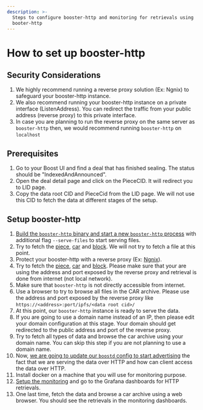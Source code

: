 ```yaml
---
description: >-
  Steps to configure booster-http and monitoring for retrievals using
  booter-http
---
```


# How to set up booster-http

## Security Considerations

1. We highly recommend running a reverse proxy solution (Ex: Ngnix) to safeguard your booster-http instance.
2. We also recommend running your booster-http instance on a private interface (ListenAddress). You can redirect the traffic from your public address (reverse proxy) to this private interface.
3. In case you are planning to run the reverse proxy on the same server as `booster-http` then, we would recommend running `booster-http` on `localhost`

## Prerequisites

1. Go to your Boost UI and find a deal that has finished sealing. The status should be "IndexedAndAnnounced".
2. Open the deal detail page and click on the PieceCID. It will redirect you to LID page.
3. Copy the data root CID and PieceCid from the LID page. We will not use this CID to fetch the data at different stages of the setup.

## Setup booster-http

1. [Build the `booster-http` binary and start a new `booster-http` process](../retrieving-data-from-filecoin/http-retrieval.md#local-setup) with additional flag `--serve-files` to start serving files.
2. Try to fetch the [piece](../retrieving-data-from-filecoin/http-retrieval.md#retrieving-a-full-filecoin-piece), [car](../retrieving-data-from-filecoin/http-retrieval.md#retrieving-a-car-file) and [block](../retrieving-data-from-filecoin/http-retrieval.md#retrieving-ipld-blocks). We will not try to fetch a file at this point.
3. Protect your booster-http with a reverse proxy (Ex: [Ngnix](../retrieving-data-from-filecoin/serving-files-with-booster-http.md#protecting-booster-http-with-nginx)).
4. Try to fetch the [piece](../retrieving-data-from-filecoin/http-retrieval.md#retrieving-a-full-filecoin-piece), [car](../retrieving-data-from-filecoin/http-retrieval.md#retrieving-a-car-file) and [block](../retrieving-data-from-filecoin/http-retrieval.md#retrieving-ipld-blocks). Please make sure that your are using the address and port exposed by the reverse proxy and retrieval is done from internet (not local network).
5. Make sure that `booster-http` is not directly accessible from internet.
6. Use a browser to try to browse all files in the CAR archive. Please use the address and port exposed by the reverse proxy like `https://<address>:port/ipfs/<data root cid>/`
7. At this point, our `booster-http` instance is ready to serve the data.
8. If you are going to use a domain name instead of an IP, then please edit your domain configuration at this stage. Your domain should get redirected to the public address and port of the reverse proxy.
9. Try to fetch all types of data and browse the car archive using your domain name. You can skip this step if you are not planning to use a domain name.
10. Now, [we are going to update our `boostd` config to start advertising](../retrieving-data-from-filecoin/http-retrieval.md#making-http-retrieval-discoverable) the fact that we are serving the data over HTTP and how can client access the data over HTTP.
11. Install docker on a machine that you will use for monitoring purpose.
12. [Setup the monitoring](../monitoring/setting-up-a-monitoring-stack-for-boost.md) and go to the Grafana dashboards for HTTP retrievals.
13. One last time, fetch the data and browse a car archive using a web browser. You should see the retrievals in the monitoring dashboards.

